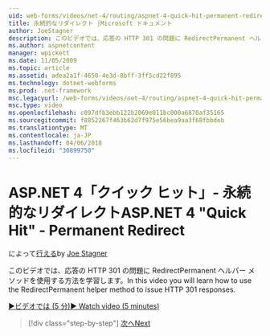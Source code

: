 ```yaml
---
uid: web-forms/videos/net-4/routing/aspnet-4-quick-hit-permanent-redirect
title: 永続的なリダイレクト |Microsoft ドキュメント
author: JoeStagner
description: このビデオでは、応答の HTTP 301 の問題に RedirectPermanent ヘルパー メソッドを使用する方法を学習します。
ms.author: aspnetcontent
manager: wpickett
ms.date: 11/05/2009
ms.topic: article
ms.assetid: adea2a1f-4650-4e3d-8bff-3ff5cd22f895
ms.technology: dotnet-webforms
ms.prod: .net-framework
msc.legacyurl: /web-forms/videos/net-4/routing/aspnet-4-quick-hit-permanent-redirect
msc.type: video
ms.openlocfilehash: c097dfb3ebb122b2069e011bc000a6870af35165
ms.sourcegitcommit: f8852267f463b62d7f975e56bea9aa3f68fbbdeb
ms.translationtype: MT
ms.contentlocale: ja-JP
ms.lasthandoff: 04/06/2018
ms.locfileid: "30899750"
---
```

<a name="aspnet-4-quick-hit---permanent-redirect"></a><span data-ttu-id="d6770-103">ASP.NET 4「クイック ヒット」- 永続的なリダイレクト</span><span class="sxs-lookup"><span data-stu-id="d6770-103">ASP.NET 4 "Quick Hit" - Permanent Redirect</span></span>
====================
<span data-ttu-id="d6770-104">によって[行える](https://github.com/JoeStagner)</span><span class="sxs-lookup"><span data-stu-id="d6770-104">by [Joe Stagner](https://github.com/JoeStagner)</span></span>

<span data-ttu-id="d6770-105">このビデオでは、応答の HTTP 301 の問題に RedirectPermanent ヘルパー メソッドを使用する方法を学習します。</span><span class="sxs-lookup"><span data-stu-id="d6770-105">In this video you will learn how to use the RedirectPermanent helper method to issue HTTP 301 responses.</span></span> 

[<span data-ttu-id="d6770-106">&#9654;ビデオでは (5 分)</span><span class="sxs-lookup"><span data-stu-id="d6770-106">&#9654; Watch video (5 minutes)</span></span>](https://channel9.msdn.com/Blogs/ASP-NET-Site-Videos/aspnet-4-quick-hit-permanent-redirect)

> [!div class="step-by-step"]
> [<span data-ttu-id="d6770-107">次へ</span><span class="sxs-lookup"><span data-stu-id="d6770-107">Next</span></span>](aspnet-4-quick-hit-imperative-webforms-routing.md)
